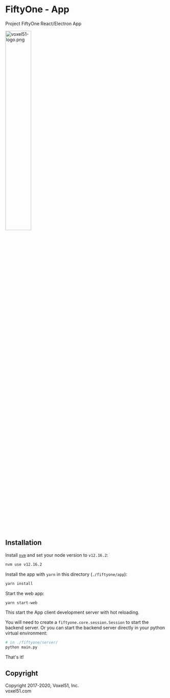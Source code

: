 # FiftyOne - App

Project FiftyOne React/Electron App

<img src="https://user-images.githubusercontent.com/3719547/74191434-8fe4f500-4c21-11ea-8d73-555edfce0854.png" alt="voxel51-logo.png" width="40%"/>

## Installation

Install [`nvm`](https://github.com/nvm-sh/nvm) and set your node version to
`v12.16.2`:

```sh
nvm use v12.16.2
```

Install the app with `yarn` in this directory (`./fiftyone/app`):

```sh
yarn install
```

Start the web app:

```sh
yarn start-web
```

This start the App client development server with hot reloading.

You will need to create a `fiftyone.core.session.Session` to start the backend
server. Or you can start the backend server directly in your python virtual
environment:

```sh
# in ./fiftyone/server/
python main.py
```

That's it!

## Copyright

Copyright 2017-2020, Voxel51, Inc.<br> voxel51.com
